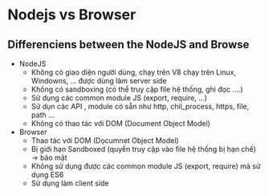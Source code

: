 # Nodejs vs Browser

## Differenciens between the NodeJS and Browse
  - NodeJS
    - Không có giao diện người dùng, chạy trên V8 chạy trên Linux, Windowns, ... được dùng làm server side
    - Không có sandboxing (có thể truy cập file hệ thống, ghi đọc ....)
    - Sử dụng các common module JS (export, require, ...)
    - Sử dụn các API , module có sẵn như http, chil_process, https, file, path ...
    - Không có thao tác với DOM (Document Object Model)
  - Browser
    - Thao tác với DOM (Dọcumnet Object Model)
    - Bị giới hạn Sandboxed (quyền truy cập vào file hệ thống bị hạn chế) -> bảo mật
    - Không sử dụng được các common module JS (export, require) mà sử dụng ES6
    - Sử dụng làm client side
